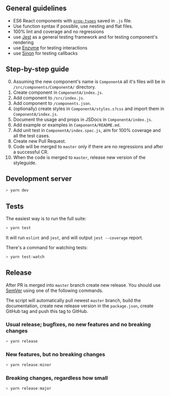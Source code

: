## General guidelines
- ES6 React components with [`prop-types`](https://github.com/facebook/prop-types) saved in `.js` file.
- Use function syntax if possible, use nesting and flat files.
- 100% lint and coverage and no regressions
- use [Jest](https://facebook.github.io/jest/) as a general testing framework and for testing component's rendering
- use [Enzyme](https://github.com/airbnb/enzyme) for testing interactions
- use [Sinon](http://sinonjs.org/) for testing callbacks

## Step-by-step guide
0. Assuming the new component's name is `ComponentA` all it's files will be in `/src/components/ComponentA/` directory.
1. Create component in `ComponentA/index.js`.
2. Add component to `/src/index.js`.
3. Add component to `/components.json`.
4. (optionally) create styles in `ComponentA/styles.s?css` and import them in `ComponentA/index.js`.
5. Document the usage and props in JSDocs in `ComponentA/index.js`.
6. Add example or examples in `ComponentA/README.md`.
7. Add unit test in `ComponentA/index.spec.js`, aim for 100% coverage and all the test cases.
8. Create new Pull Request.
9. Code will be merged to `master` only if there are no regressions and after a successful CR.
10. When the code is merged to `master`, release new version of the styleguide.

## Development server
```js static
> yarn dev
```

## Tests
The easiest way is to run the full suite:
```js static
> yarn test
```
It will run `eslint` and `jest`, and will output `jest --coverage` report.

There's a command for watching tests:
```js static
> yarn test:watch
```

## Release
After PR is merged into `master` branch create new release. You should use [SemVer](http://semver.org/) using one of the following commands.

The script will automatically pull newest `master` branch, build the documentation, create new release version in the `package.json`, create GitHub tag and push this tag to GitHub.

### Usual release; bugfixes, no new features and no breaking changes
```js static
> yarn release
```

### New features, but no breaking changes
```js static
> yarn release:minor
```

### Breaking changes, regardless how small
```js static
> yarn release:major
```
